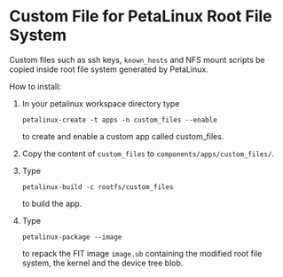 # Custom File for PetaLinux Root File System

Custom files such as ssh keys, `known_hosts` and NFS mount scripts be copied inside root file system generated by PetaLinux.

How to install:

1. In your petalinux workspace directory type

   ```petalinux-create -t apps -n custom_files --enable```

   to create and enable a custom app called custom_files.

2. Copy the content of `custom_files` to `components/apps/custom_files/`.

3. Type

   ```petalinux-build -c rootfs/custom_files```

   to build the app.

4. Type 

   ```petalinux-package --image```

   to repack the FIT image `image.ub` containing the modified root file system, the kernel and the device tree blob.